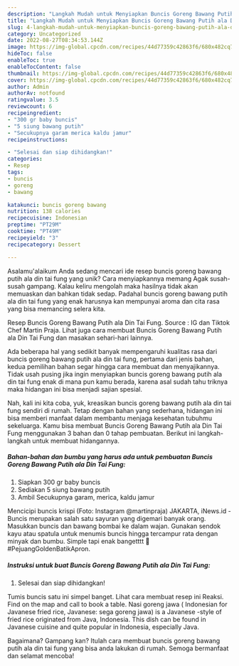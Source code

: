 ```yaml
---
description: "Langkah Mudah untuk Menyiapkan Buncis Goreng Bawang Putih ala Din Tai Fung{ yang Enak Banget"
title: "Langkah Mudah untuk Menyiapkan Buncis Goreng Bawang Putih ala Din Tai Fung{ yang Enak Banget"
slug: 4-langkah-mudah-untuk-menyiapkan-buncis-goreng-bawang-putih-ala-din-tai-fung-yang-enak-banget
category: Uncategorized
date: 2022-08-27T08:34:53.144Z
image: https://img-global.cpcdn.com/recipes/44d77359c42863f6/680x482cq70/buncis-goreng-bawang-putih-ala-din-tai-fung-foto-resep-utama.jpg
hideToc: false
enableToc: true
enableTocContent: false
thumbnail: https://img-global.cpcdn.com/recipes/44d77359c42863f6/680x482cq70/buncis-goreng-bawang-putih-ala-din-tai-fung-foto-resep-utama.jpg
cover: https://img-global.cpcdn.com/recipes/44d77359c42863f6/680x482cq70/buncis-goreng-bawang-putih-ala-din-tai-fung-foto-resep-utama.jpg
author: Admin
authorAv: notfound
ratingvalue: 3.5
reviewcount: 6
recipeingredient:
- "300 gr baby buncis"
- "5 siung bawang putih"
- "Secukupnya garam merica kaldu jamur"
recipeinstructions:

- "Selesai dan siap dihidangkan!"
categories:
- Resep
tags:
- buncis
- goreng
- bawang

katakunci: buncis goreng bawang 
nutrition: 138 calories
recipecuisine: Indonesian
preptime: "PT29M"
cooktime: "PT49M"
recipeyield: "3"
recipecategory: Dessert

---
```



Asalamu'alaikum Anda sedang mencari ide resep buncis goreng bawang putih ala din tai fung yang unik? Cara menyiapkannya memang Agak susah-susah gampang. Kalau keliru mengolah maka hasilnya tidak akan memuaskan dan bahkan tidak sedap. Padahal buncis goreng bawang putih ala din tai fung yang enak harusnya kan mempunyai aroma dan cita rasa yang bisa memancing selera kita.


Resep Buncis Goreng Bawang Putih ala Din Tai Fung. Source : IG dan Tiktok Chef Martin Praja. Lihat juga cara membuat Buncis Goreng Bawang Putih ala Din Tai Fung dan masakan sehari-hari lainnya.

Ada beberapa hal yang sedikit banyak mempengaruhi kualitas rasa dari buncis goreng bawang putih ala din tai fung, pertama dari jenis bahan, kedua pemilihan bahan segar hingga cara membuat dan menyajikannya. Tidak usah pusing jika ingin menyiapkan buncis goreng bawang putih ala din tai fung enak di mana pun kamu berada, karena asal sudah tahu triknya maka hidangan ini bisa menjadi sajian spesial.


Nah, kali ini kita coba, yuk, kreasikan buncis goreng bawang putih ala din tai fung sendiri di rumah. Tetap dengan bahan yang sederhana, hidangan ini bisa memberi manfaat dalam membantu menjaga kesehatan tubuhmu sekeluarga. Kamu bisa membuat Buncis Goreng Bawang Putih ala Din Tai Fung menggunakan 3 bahan dan 0 tahap pembuatan. Berikut ini langkah-langkah untuk membuat hidangannya.

<!--inarticleads1-->

##### Bahan-bahan dan bumbu yang harus ada untuk pembuatan Buncis Goreng Bawang Putih ala Din Tai Fung:

1. Siapkan 300 gr baby buncis
1. Sediakan 5 siung bawang putih
1. Ambil Secukupnya garam, merica, kaldu jamur


Mencicipi buncis krispi (Foto: Instagram @martinpraja) JAKARTA, iNews.id - Buncis merupakan salah satu sayuran yang digemari banyak orang. Masukkan buncis dan bawang bombai ke dalam wajan. Gunakan sendok kayu atau spatula untuk menumis buncis hingga tercampur rata dengan minyak dan bumbu. Simple tapi enak bangetttt 🤤 #PejuangGoldenBatikApron. 

<!--inarticleads2-->

##### Instruksi untuk buat Buncis Goreng Bawang Putih ala Din Tai Fung:


1. Selesai dan siap dihidangkan!

Tumis buncis satu ini simpel banget. Lihat cara membuat resep ini Reaksi. Find on the map and call to book a table. Nasi goreng jawa ( Indonesian for Javanese fried rice, Javanese: sega goreng jawa) is a Javanese -style of fried rice originated from Java, Indonesia. This dish can be found in Javanese cuisine and quite popular in Indonesia, especially Java. 

Bagaimana? Gampang kan? Itulah cara membuat buncis goreng bawang putih ala din tai fung yang bisa anda lakukan di rumah. Semoga bermanfaat dan selamat mencoba!
